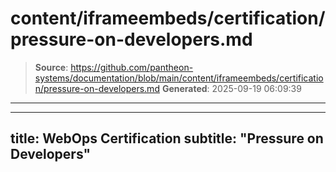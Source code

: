 # content/iframeembeds/certification/pressure-on-developers.md

> **Source**: https://github.com/pantheon-systems/documentation/blob/main/content/iframeembeds/certification/pressure-on-developers.md
> **Generated**: 2025-09-19 06:09:39

---

---
title: WebOps Certification
subtitle: "Pressure on Developers"
---

<Partial file="certification-guide/pressure-on-developers.md" />
